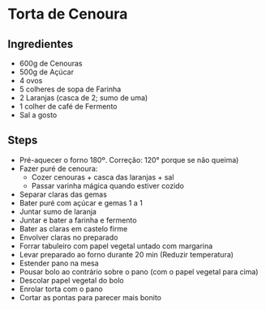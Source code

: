 # Torta de Cenoura

## Ingredientes

  * 600g de Cenouras
  * 500g de Açúcar
  * 4 ovos
  * 5 colheres de sopa de Farinha
  * 2 Laranjas (casca de 2; sumo de uma)
  * 1 colher de café de Fermento
  * Sal a gosto

## Steps

  - Pré-aquecer o forno 180º. Correção: 120° porque se não queima)
  - Fazer puré de cenoura:
     - Cozer cenouras + casca das laranjas + sal
     - Passar varinha mágica quando estiver cozido
  - Separar claras das gemas
  - Bater puré com açúcar e gemas 1 a 1
  - Juntar sumo de laranja
  - Juntar e bater a farinha e fermento
  - Bater as claras em castelo firme 
  - Envolver claras no preparado
  - Forrar tabuleiro com papel vegetal untado com margarina
  - Levar preparado ao forno durante 20 min (Reduzir temperatura)
  - Estender pano na mesa
  - Pousar bolo ao contrário sobre o pano (com o papel vegetal para cima)
  - Descolar papel vegetal do bolo
  - Enrolar torta com o pano
  - Cortar as pontas para parecer mais bonito
